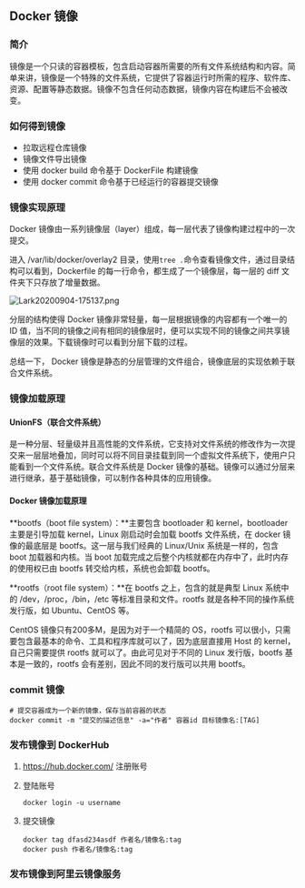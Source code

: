 ## Docker 镜像

### **简介**

镜像是一个只读的容器模板，包含启动容器所需要的所有文件系统结构和内容。简单来讲，镜像是一个特殊的文件系统，它提供了容器运行时所需的程序、软件库、资源、配置等静态数据。镜像不包含任何动态数据，镜像内容在构建后不会被改变。

### **如何得到镜像**

* 拉取远程仓库镜像
* 镜像文件导出镜像
* 使用 docker build 命令基于 DockerFile 构建镜像
* 使用 docker commit 命令基于已经运行的容器提交镜像

### 镜像实现原理

Docker 镜像由一系列镜像层（layer）组成，每一层代表了镜像构建过程中的一次提交。

进入 /var/lib/docker/overlay2 目录，使用`tree .`命令查看镜像文件，通过目录结构可以看到，Dockerfile 的每一行命令，都生成了一个镜像层，每一层的 diff 文件夹下只存放了增量数据。

![Lark20200904-175137.png](https://s0.lgstatic.com/i/image/M00/4A/AD/CgqCHl9SDmGACBEjAABkgtnn_hE625.png)

分层的结构使得 Docker 镜像非常轻量，每一层根据镜像的内容都有一个唯一的 ID 值，当不同的镜像之间有相同的镜像层时，便可以实现不同的镜像之间共享镜像层的效果。下载镜像时可以看到分层下载的过程。

总结一下， Docker 镜像是静态的分层管理的文件组合，镜像底层的实现依赖于联合文件系统。

### **镜像加载原理**

#### UnionFS（联合文件系统）

是一种分层、轻量级并且高性能的文件系统，它支持对文件系统的修改作为一次提交来一层层地叠加，同时可以将不同目录挂载到同一个虚拟文件系统下，使用户只能看到一个文件系统。联合文件系统是 Docker 镜像的基础。镜像可以通过分层来进行继承，基于基础镜像，可以制作各种具体的应用镜像。

#### Docker 镜像加载原理

**bootfs（boot file system）：**主要包含 bootloader 和 kernel，bootloader 主要是引导加载 kernel，Linux 刚启动时会加载 bootfs 文件系统，在 docker 镜像的最底层是 bootfs。这一层与我们经典的 Linux/Unix 系统是一样的，包含 boot 加载器和内核。当 boot 加载完成之后整个内核就都在内存中了，此时内存的使用权已由 bootfs 转交给内核，系统也会卸载 bootfs。

**rootfs（root file system）：**在 bootfs 之上，包含的就是典型 Linux 系统中的 /dev，/proc，/bin，/etc 等标准目录和文件。rootfs 就是各种不同的操作系统发行版，如 Ubuntu、CentOS 等。

CentOS 镜像只有200多M，是因为对于一个精简的 OS，rootfs 可以很小，只需要包含最基本的命令、工具和程序库就可以了，因为底层直接用 Host 的 kernel，自己只需要提供 rootfs 就可以了。由此可见对于不同的 Linux 发行版，bootfs 基本是一致的，rootfs 会有差别，因此不同的发行版可以共用 bootfs。

### commit 镜像

```shell
# 提交容器成为一个新的镜像，保存当前容器的状态
docker commit -m "提交的描述信息" -a="作者" 容器id 目标镜像名:[TAG]
```

### 发布镜像到 DockerHub

1. https://hub.docker.com/  注册账号

2. 登陆账号

   ```shell
   docker login -u username
   ```

3. 提交镜像

   ```shell
   docker tag dfasd234asdf 作者名/镜像名:tag
   docker push 作者名/镜像名:tag
   ```

### 发布镜像到阿里云镜像服务